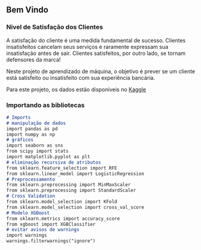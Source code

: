 ## Bem Vindo

### Nivel de Satisfação dos Clientes

A satisfação do cliente é uma medida fundamental de sucesso. Clientes
insatisfeitos cancelam seus serviços e raramente expressam sua insatisfação antes
de sair. Clientes satisfeitos, por outro lado, se tornam defensores da marca!
 
Neste projeto de aprendizado de máquina, o objetivo é prever se um cliente está satisfeito ou insatisfeito com
sua experiência bancária.

Para este projeto, os dados estão disponíveis no [Kaggle](https://www.kaggle.com/c/santander-customer-satisfaction)

### Importando as bibliotecas

```markdown
# Imports
# manipulação de dados
import pandas as pd
import numpy as np
# gráficos
import seaborn as sns
from scipy import stats
import matplotlib.pyplot as plt
# eliminação recursiva de atributos
from sklearn.feature_selection import RFE
from sklearn.linear_model import LogisticRegression
# Preprocessamento
from sklearn.preprocessing import MinMaxScaler
from sklearn.preprocessing import StandardScaler
# Cross Validation
from sklearn.model_selection import KFold
from sklearn.model_selection import cross_val_score
# Modelo XGBoost
from sklearn.metrics import accuracy_score
from xgboost import XGBClassifier
# evitar avisos de warnings
import warnings
warnings.filterwarnings("ignore")
```

